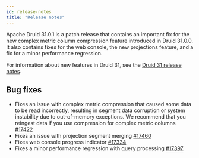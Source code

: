 ```yaml
---
id: release-notes
title: "Release notes"
---
```


<!--
  ~ Licensed to the Apache Software Foundation (ASF) under one
  ~ or more contributor license agreements.  See the NOTICE file
  ~ distributed with this work for additional information
  ~ regarding copyright ownership.  The ASF licenses this file
  ~ to you under the Apache License, Version 2.0 (the
  ~ "License"); you may not use this file except in compliance
  ~ with the License.  You may obtain a copy of the License at
  ~
  ~   http://www.apache.org/licenses/LICENSE-2.0
  ~
  ~ Unless required by applicable law or agreed to in writing,
  ~ software distributed under the License is distributed on an
  ~ "AS IS" BASIS, WITHOUT WARRANTIES OR CONDITIONS OF ANY
  ~ KIND, either express or implied.  See the License for the
  ~ specific language governing permissions and limitations
  ~ under the License.
  -->

<!--Replace {{DRUIDVERSION}} with the correct Druid version.-->

Apache Druid 31.0.1 is a patch release that contains an important fix for the new complex metric column compression feature introduced in Druid 31.0.0. It also contains fixes for the web console, the new projections feature, and a fix for a minor performance regression.

For information about new features in Druid 31, see the [Druid 31 release notes](https://druid.apache.org/docs/31.0.0/release-info/release-notes/).

## Bug fixes

* Fixes an issue with complex metric compression that caused some data to be read incorrectly, resulting in segment data corruption or system instability due to out-of-memory exceptions. We recommend that you reingest data if you use compression for complex metric columns [#17422](https://github.com/apache/druid/pull/17422)
* Fixes an issue with projection segment merging [#17460](https://github.com/apache/druid/pull/17460)
* Fixes web console progress indicator [#17334](https://github.com/apache/druid/pull/17334)
* Fixes a minor performance regression with query processing [#17397](https://github.com/apache/druid/pull/17397)